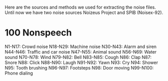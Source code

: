 Here are the sources and methods we used for extracting the noise files. Until now we have two noise sources Noizeus Project and SPIB (Noisex-92).

# 100 Nonspeech
N1-N17: Crowd noise
N18-N29: Machine noise
N30-N43: Alarm and siren
N44-N46: Traffic and car noise
N47-N55: Animal sound
N56-N69: Water sound
N70-N78: Wind
N79-N82: Bell
N83-N85: Cough
N86: Clap
N87: Snore
N88: Click
N88-N90: Laugh
N91-N92: Yawn
N93: Cry
N94: Shower
N95: Tooth brushing
N96-N97: Footsteps
N98: Door moving
N99-N100: Phone dialing
